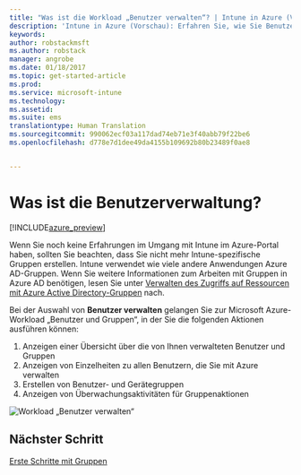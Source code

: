 ```yaml
---
title: "Was ist die Workload „Benutzer verwalten“? | Intune in Azure (Vorschau) | Microsoft Docs"
description: 'Intune in Azure (Vorschau): Erfahren Sie, wie Sie Benutzer mit Microsoft Intune und Azure anzeigen und verwalten.'
keywords: 
author: robstackmsft
ms.author: robstack
manager: angrobe
ms.date: 01/18/2017
ms.topic: get-started-article
ms.prod: 
ms.service: microsoft-intune
ms.technology: 
ms.assetid: 
ms.suite: ems
translationtype: Human Translation
ms.sourcegitcommit: 990062ecf03a117dad74eb71e3f40abb79f22be6
ms.openlocfilehash: d778e7d1dee49da4155b109692b80b23489f0ae8


---
```


# <a name="what-is-user-management"></a>Was ist die Benutzerverwaltung?


[!INCLUDE[azure_preview](../includes/azure_preview.md)]

Wenn Sie noch keine Erfahrungen im Umgang mit Intune im Azure-Portal haben, sollten Sie beachten, dass Sie nicht mehr Intune-spezifische Gruppen erstellen. Intune verwendet wie viele andere Anwendungen Azure AD-Gruppen.
Wenn Sie weitere Informationen zum Arbeiten mit Gruppen in Azure AD benötigen, lesen Sie unter [Verwalten des Zugriffs auf Ressourcen mit Azure Active Directory-Gruppen](https://docs.microsoft.com/en-us/azure/active-directory/active-directory-manage-groups) nach.

Bei der Auswahl von **Benutzer verwalten** gelangen Sie zur Microsoft Azure-Workload „Benutzer und Gruppen“, in der Sie die folgenden Aktionen ausführen können:

1. Anzeigen einer Übersicht über die von Ihnen verwalteten Benutzer und Gruppen
2. Anzeigen von Einzelheiten zu allen Benutzern, die Sie mit Azure verwalten
3. Erstellen von Benutzer- und Gerätegruppen
4. Anzeigen von Überwachungsaktivitäten für Gruppenaktionen

![Workload „Benutzer verwalten“](./media/manage-users.png)


## <a name="next-step"></a>Nächster Schritt

[Erste Schritte mit Gruppen](/intune-azure/manage-users/get-started-with-groups)



<!--HONumber=Feb17_HO1-->


